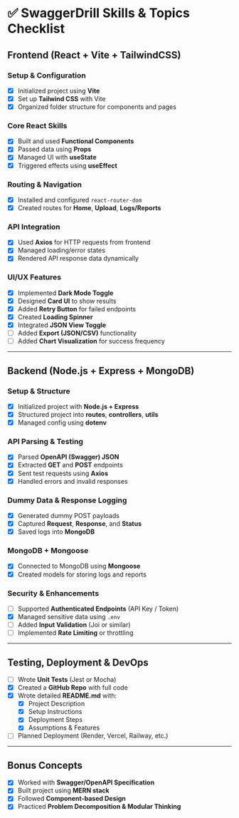 
# ✅ SwaggerDrill Skills & Topics Checklist

## Frontend (React + Vite + TailwindCSS)

### Setup & Configuration
- [x] Initialized project using **Vite**
- [x] Set up **Tailwind CSS** with Vite
- [x] Organized folder structure for components and pages

### Core React Skills
- [x] Built and used **Functional Components**
- [x] Passed data using **Props**
- [x] Managed UI with **useState**
- [x] Triggered effects using **useEffect**

### Routing & Navigation
- [x] Installed and configured `react-router-dom`
- [x] Created routes for **Home**, **Upload**, **Logs/Reports**

### API Integration
- [x] Used **Axios** for HTTP requests from frontend
- [x] Managed loading/error states
- [x] Rendered API response data dynamically

### UI/UX Features
- [x] Implemented **Dark Mode Toggle**
- [x] Designed **Card UI** to show results
- [x] Added **Retry Button** for failed endpoints
- [x] Created **Loading Spinner**
- [x] Integrated **JSON View Toggle**
- [ ] Added **Export (JSON/CSV)** functionality
- [ ] Added **Chart Visualization** for success frequency

---

## Backend (Node.js + Express + MongoDB)

### Setup & Structure
- [x] Initialized project with **Node.js + Express**
- [x] Structured project into **routes**, **controllers**, **utils**
- [x] Managed config using **dotenv**

### API Parsing & Testing
- [x] Parsed **OpenAPI (Swagger) JSON**
- [x] Extracted **GET** and **POST** endpoints
- [x] Sent test requests using **Axios**
- [x] Handled errors and invalid responses

### Dummy Data & Response Logging
- [x] Generated dummy POST payloads
- [x] Captured **Request**, **Response**, and **Status**
- [x] Saved logs into **MongoDB**

### MongoDB + Mongoose
- [x] Connected to MongoDB using **Mongoose**
- [x] Created models for storing logs and reports

### Security & Enhancements
- [ ] Supported **Authenticated Endpoints** (API Key / Token)
- [x] Managed sensitive data using `.env`
- [ ] Added **Input Validation** (Joi or similar)
- [ ] Implemented **Rate Limiting** or throttling

---

## Testing, Deployment & DevOps

- [ ] Wrote **Unit Tests** (Jest or Mocha)
- [x] Created a **GitHub Repo** with full code
- [x] Wrote detailed **README.md** with:
  - [x] Project Description
  - [x] Setup Instructions
  - [x] Deployment Steps
  - [x] Assumptions & Features
- [ ] Planned Deployment (Render, Vercel, Railway, etc.)

---

## Bonus Concepts
- [x] Worked with **Swagger/OpenAPI Specification**
- [x] Built project using **MERN stack**
- [x] Followed **Component-based Design**
- [x] Practiced **Problem Decomposition & Modular Thinking**

